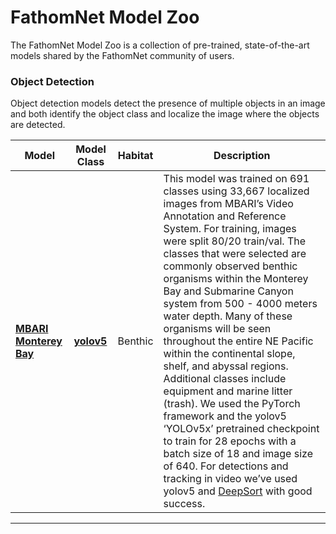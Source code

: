 # FathomNet Model Zoo
The FathomNet Model Zoo is a collection of pre-trained, state-of-the-art models shared by the FathomNet community of users.


### Object Detection <a name="object_detection"/>
Object detection models detect the presence of multiple objects in an image and both identify the object class and localize the image where the objects are detected.

|Model |Model Class |Habitat |Description |
|-|-|-|-|
|<b>[MBARI Monterey Bay](http://fathomnet.org/static/models/mbari-mb-benthic-33k.pt)</b>|<b>[yolov5](https://github.com/ultralytics/yolov5)</b>|Benthic|This model was trained on 691 classes using 33,667 localized images from MBARI’s Video Annotation and Reference System. For training, images were split 80/20 train/val. The classes that were selected are commonly observed benthic organisms within the Monterey Bay and Submarine Canyon system from 500 - 4000 meters water depth. Many of these organisms will be seen throughout the entire NE Pacific within the continental slope, shelf, and abyssal regions. Additional classes include equipment and marine litter (trash).  We used the PyTorch framework and the yolov5 ‘YOLOv5x’ pretrained checkpoint to train for 28 epochs with a batch size of 18 and image size of 640. For detections and tracking in video we’ve used yolov5 and [DeepSort](https://github.com/mikel-brostrom/Yolov5_DeepSort_Pytorch) with good success.|
<hr>



